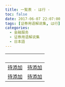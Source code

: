 ```yaml
---
title: 一覧表 - は行 -
toc: false
date: 2017-06-07 22:07:00
tags: [证券用语解说集, は行]
categories:
  - 金融服务
  - 证券用语解说集
  - 日本語
---
```


| &nbsp; | &nbsp; |
| :----- | :----- |
| [待添加](../) | [待添加](../) |
| [待添加](../) | [待添加](../) |
